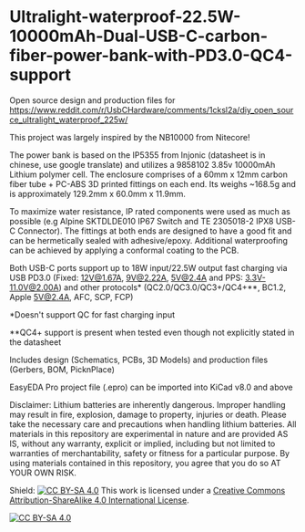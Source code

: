 # Ultralight-waterproof-22.5W-10000mAh-Dual-USB-C-carbon-fiber-power-bank-with-PD3.0-QC4-support
Open source design and production files for https://www.reddit.com/r/UsbCHardware/comments/1cksl2a/diy_open_source_ultralight_waterproof_225w/

This project was largely inspired by the NB10000 from Nitecore!

The power bank is based on the IP5355 from Injonic (datasheet is in chinese, use google translate) and utilizes a 9858102 3.85v 10000mAh Lithium polymer cell. The enclosure comprises of a 60mm x 12mm carbon fiber tube + PC-ABS 3D printed fittings on each end. Its weighs ~168.5g and is approximately 129.2mm x 60.0mm x 11.9mm.

To maximize water resistance, IP rated components were used as much as possible (e.g Alpine SKTDLDE010 IP67 Switch and TE 2305018-2 IPX8 USB-C Connector). The fittings at both ends are designed to have a good fit and can be hermetically sealed with adhesive/epoxy. Additional waterproofing can be achieved by applying a conformal coating to the PCB.

Both USB-C ports support up to 18W input/22.5W output fast charging via USB PD3.0 (Fixed: 12V@1.67A, 9V@2.22A, 5V@2.4A and PPS: 3.3V-11.0V@2.00A) and other protocols* (QC2.0/QC3.0/QC3+/QC4+**, BC1.2, Apple 5V@2.4A, AFC, SCP, FCP)

*Doesn't support QC for fast charging input

**QC4+ support is present when tested even though not explicitly stated in the datasheet

Includes design (Schematics, PCBs, 3D Models) and production files (Gerbers, BOM, PicknPlace)

EasyEDA Pro project file (.epro) can be imported into KiCad v8.0 and above

Disclaimer: Lithium batteries are inherently dangerous. Improper handling may result in fire, explosion, damage to property, injuries or death. Please take the necessary care and precautions when handling lithium batteries. All materials in this repository are experimental in nature and are provided AS IS, without any warranty, explicit or implied, including but not limited to warranties of merchantability, safety or fitness for a particular purpose. By using materials contained in this repository, you agree that you do so AT YOUR OWN RISK. 

Shield: [![CC BY-SA 4.0][cc-by-sa-shield]][cc-by-sa]
This work is licensed under a
[Creative Commons Attribution-ShareAlike 4.0 International License][cc-by-sa].

[![CC BY-SA 4.0][cc-by-sa-image]][cc-by-sa]

[cc-by-sa]: http://creativecommons.org/licenses/by-sa/4.0/
[cc-by-sa-image]: https://licensebuttons.net/l/by-sa/4.0/88x31.png
[cc-by-sa-shield]: https://img.shields.io/badge/License-CC%20BY--SA%204.0-lightgrey.svg
